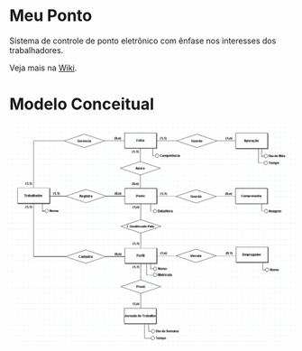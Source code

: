 # Meu Ponto
Sistema de controle de ponto eletrônico com ênfase nos interesses dos trabalhadores.  

Veja mais na [Wiki](https://github.com/mardsystems/MeuPonto/wiki).

# Modelo Conceitual

![MeuPonto - Modelo Conceitual](img/Modelo-Conceitual.png)